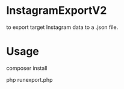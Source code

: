 # InstagramExportV2

to export target Instagram data to a .json file.

# Usage 
composer install

php runexport.php

